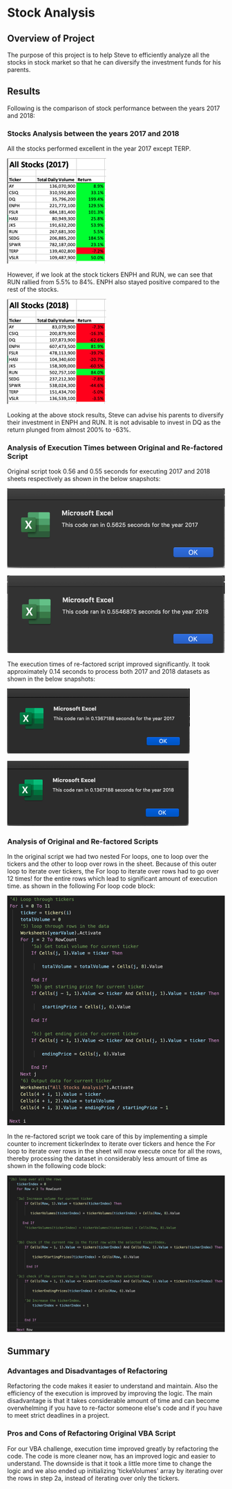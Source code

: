 # Stock Analysis
## Overview of Project
The purpose of this project is to help Steve to  efficiently analyze all the stocks in stock market so that he can diversify the investment funds for his parents. 

## Results

Following is the comparison of stock performance between the years 2017 and 2018:

### Stocks Analysis between the years 2017 and 2018
All the stocks performed excellent in the year 2017 except TERP. 

![](resources/2017_return.png)

However, if we look at the stock tickers ENPH and RUN, we can see that RUN rallied from 5.5% to 84%. ENPH also stayed positive compared to the rest of the stocks. 

![](resources/2018_return.png)

Looking at the above stock results, Steve can advise his parents to diversify their investment in ENPH and RUN. It is not advisable to invest in DQ as the return plunged from almost 200% to -63%.

### Analysis of Execution Times between Original and Re-factored Script

Original script took 0.56 and 0.55 seconds for executing 2017 and 2018 sheets respectively as shown in the below snapshots:

![](resources/2017_original_script_exec_time.png)

![](resources/2018_original_script_exec_time.png)

 The execution times of re-factored script improved significantly. It took approximately 0.14 seconds to process both 2017 and 2018 datasets as shown in the below snapshots:

 ![](resources/VBA_Challenge_2017.png)

 ![](resources/VBA_Challenge_2018.png)

### Analysis of Original and Re-factored Scripts

In the original script we had two nested For loops, one to loop over the tickers and the other to loop over rows in the sheet. Because of this outer loop to iterate over tickers, the For loop to iterate over rows had to go over 12 times! for the entire rows which lead to significant amount of execution time. as shown in the following For loop code block:

![](resources/original_script_code_block.png)

In the re-factored script we took care of this by implementing a simple counter to increment tickerIndex to iterate over tickers and hence the For loop to iterate over rows in the sheet will now execute once for all the rows, thereby processing the dataset in considerably less amount of time as shown in the following code block:

![](resources/refactored_script_code_block.png)

## Summary

### Advantages and Disadvantages of Refactoring
Refactoring the code makes it easier to understand and maintain. Also the efficiency of the execution is improved by improving the logic. The main disadvantage is that it takes considerable amount of time and can become overwhelming if you have to re-factor someone else's code and if you have to meet strict deadlines in a project.

### Pros and Cons of Refactoring Original VBA Script
For our VBA challenge, execution time improved greatly by refactoring the code. The code is more cleaner now, has an improved logic and easier to understand. The downside is that it took a little more time to change the logic and we also ended up initializing 'tickeVolumes' array by iterating over the rows in step 2a, instead of iterating over only the tickers.

